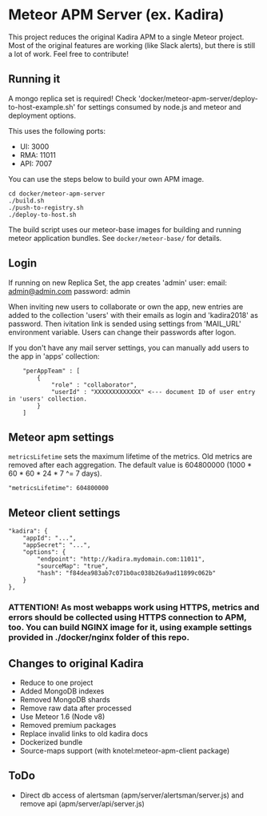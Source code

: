 # Meteor APM Server (ex. Kadira)

This project reduces the original Kadira APM to a single Meteor project.
Most of the original features are working (like Slack alerts), but there is still a lot of work.
Feel free to contribute!

## Running it

A mongo replica set is required!
Check 'docker/meteor-apm-server/deploy-to-host-example.sh' for settings consumed by node.js and meteor and deployment options.

This uses the following ports:

* UI: 3000
* RMA: 11011
* API: 7007

You can use the steps below to build your own APM image.
```
cd docker/meteor-apm-server
./build.sh
./push-to-registry.sh
./deploy-to-host.sh
```
The build script uses our meteor-base images for building and running meteor application bundles. See `docker/meteor-base/` for details.

## Login

If running on new Replica Set, the app creates 'admin' user:
email: admin@admin.com
password: admin

When inviting new users to collaborate or own the app, new entries are added to the collection 'users' with their emails as login and 'kadira2018' as password. Then ivitation link is sended using settings from 'MAIL_URL' environment variable. Users can change their passwords after logon.

If you don't have any mail server settings, you can manually add users to the app in 'apps' collection:
```
    "perAppTeam" : [ 
        {
            "role" : "collaborator",
            "userId" : "XXXXXXXXXXXXX" <--- document ID of user entry in 'users' collection.
        }
    ]
```


## Meteor apm settings
`metricsLifetime` sets the maximum lifetime of the metrics. Old metrics are removed after each aggregation.
The default value is 604800000 (1000 * 60 * 60 * 24 * 7 ^= 7 days).

```
"metricsLifetime": 604800000
```

## Meteor client settings
```
"kadira": {
    "appId": "...",
    "appSecret": "...",
    "options": {
        "endpoint": "http://kadira.mydomain.com:11011",
        "sourceMap": "true",
        "hash": "f84dea983ab7c071b0ac038b26a9ad11899c062b"
    }
},
```
### ATTENTION! As most webapps work using HTTPS, metrics and errors should be collected using HTTPS connection to APM, too. You can build NGINX image for it, using example settings provided in ./docker/nginx folder of this repo.

## Changes to original Kadira

* Reduce to one project
* Added MongoDB indexes
* Removed MongoDB shards
* Remove raw data after processed
* Use Meteor 1.6 (Node v8)
* Removed premium packages
* Replace invalid links to old kadira docs
* Dockerized bundle
* Source-maps support (with knotel:meteor-apm-client package)

## ToDo

* Direct db access of alertsman (apm/server/alertsman/server.js) and remove api (apm/server/api/server.js)
